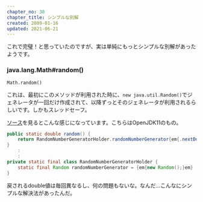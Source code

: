 ```yaml
---
chapter_no: 30
chapter_title: シンプルな別解
created: 2009-01-16
updated: 2021-06-21
---
```

これで完璧！と思っていたのですが、実は単純にもっとシンプルな別解があったようです。

### java.lang.Math#random()

```
Math.random()
```

これは、最初にこのメソッドが利用された時に、`new java.util.Random()`でジェネレータが一回だけ作成されて、以降ずっとそのジェネレータが利用されるらしいです。しかもスレッドセーフ。

[ソース](http://hg.openjdk.java.net/jdk/jdk11/file/1ddf9a99e4ad/src/java.base/share/classes/java/lang/Math.java)を見るとこんな感じになっています。こちらはOpenJDK11のもの。

```:java/lang/Math.java より抜粋
public static double random() {
    return RandomNumberGeneratorHolder.randomNumberGenerator{em{.nextDouble();}em}
}
    :
    :
private static final class RandomNumberGeneratorHolder {
    static final Random randomNumberGenerator = {em{new Random();}em}
}
```

戻されるdouble値は毎回異なるし、何の問題もないな。なんだ…こんなにシンプルな解決法があったんだ。
